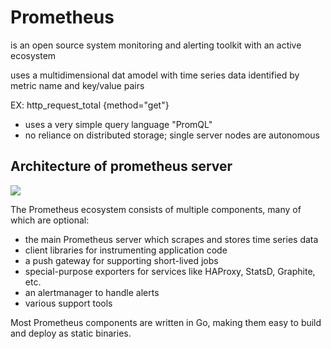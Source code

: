 # Prometheus

is an open source system monitoring and alerting toolkit with an active ecosystem

uses a multidimensional dat amodel with time series data identified by metric name and key/value pairs

EX: http_request_total {method="get"}

- uses a very simple query language "PromQL"
- no reliance on distributed storage; single server nodes are autonomous

## Architecture of prometheus server

![](https://prometheus.io/assets/architecture.png)

The Prometheus ecosystem consists of multiple components, many of which are optional:

- the main Prometheus server which scrapes and stores time series data
- client libraries for instrumenting application code
- a push gateway for supporting short-lived jobs
- special-purpose exporters for services like HAProxy, StatsD, Graphite, etc.
- an alertmanager to handle alerts
- various support tools

Most Prometheus components are written in Go, making them easy to build and deploy as static binaries.

